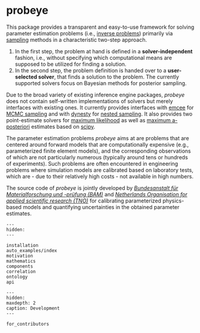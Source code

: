 # probeye

This package provides a transparent and easy-to-use framework for solving parameter estimation problems (i.e., [inverse problems](https://en.wikipedia.org/wiki/Inverse_problem)) primarily via [sampling](https://ermongroup.github.io/cs228-notes/inference/sampling/) methods in a characteristic two-step approach. 

1. In the first step, the problem at hand is defined in a **solver-independent** fashion, i.e., without specifying which computational means are supposed to be utilized for finding a solution.
2. In the second step, the problem definition is handed over to a **user-selected solver**, that finds a solution to the problem. The currently supported solvers focus on Bayesian methods for posterior sampling.

Due to the broad variety of existing inference engine packages, _probeye_ does not contain self-written implementations of solvers but merely interfaces with existing ones. It currently provides interfaces with [emcee](https://emcee.readthedocs.io/en/stable/) for [MCMC sampling](https://en.wikipedia.org/wiki/Markov_chain_Monte_Carlo) and with [dynesty](https://dynesty.readthedocs.io/en/stable/) for [nested sampling](https://en.wikipedia.org/wiki/Nested_sampling_algorithm). It also provides two point-estimate solvers for [maximum likelihood](https://en.wikipedia.org/wiki/Maximum_likelihood_estimation) as  well as [maximum a-posteriori](https://en.wikipedia.org/wiki/Maximum_a_posteriori_estimation) estimates based on [scipy](https://scipy.org/).

The parameter estimation problems _probeye_ aims at are problems that are centered around forward models that are computationally expensive (e.g., parameterized finite element models), and the corresponding observations of which are not particularly numerous (typically around tens or hundreds of experiments). Such problems are often encountered in engineering problems where simulation models are calibrated based on laboratory tests, which are - due to their relatively high costs - not available in high numbers. 

The source code of _probeye_ is jointly developed by [_Bundesanstalt für Materialforschung und -prüfung (BAM)_](https://www.bam.de) and [_Netherlands Organisation for applied scientific research (TNO)_](https://www.tno.nl) for calibrating parameterized physics-based models and quantifying uncertainties in the obtained parameter estimates.




```{toctree}
---
hidden:
---

installation
auto_examples/index
motivation
mathematics
components
correlation
ontology
api
```

```{toctree}
---
hidden:
maxdepth: 2
caption: Development
---

for_contributors
```
